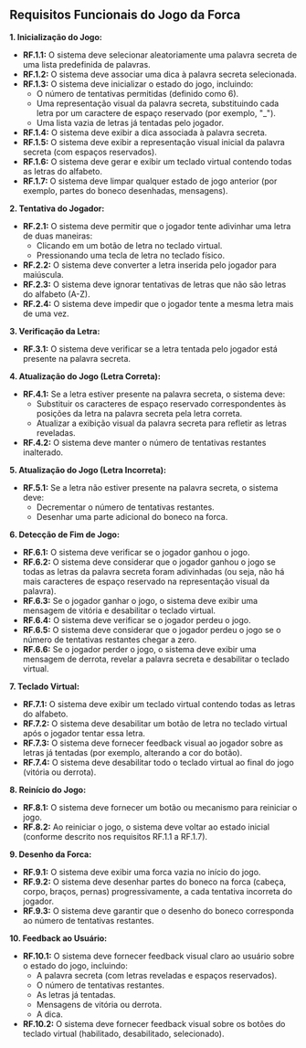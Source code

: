 ## Requisitos Funcionais do Jogo da Forca

**1. Inicialização do Jogo:**

*   **RF.1.1:** O sistema deve selecionar aleatoriamente uma palavra secreta de uma lista predefinida de palavras.
*   **RF.1.2:** O sistema deve associar uma dica à palavra secreta selecionada.
*   **RF.1.3:** O sistema deve inicializar o estado do jogo, incluindo:
    *   O número de tentativas permitidas (definido como 6).
    *   Uma representação visual da palavra secreta, substituindo cada letra por um caractere de espaço reservado (por exemplo, "\_").
    *   Uma lista vazia de letras já tentadas pelo jogador.
*   **RF.1.4:** O sistema deve exibir a dica associada à palavra secreta.
*   **RF.1.5:** O sistema deve exibir a representação visual inicial da palavra secreta (com espaços reservados).
*   **RF.1.6:** O sistema deve gerar e exibir um teclado virtual contendo todas as letras do alfabeto.
*   **RF.1.7:** O sistema deve limpar qualquer estado de jogo anterior (por exemplo, partes do boneco desenhadas, mensagens).

**2. Tentativa do Jogador:**

*   **RF.2.1:** O sistema deve permitir que o jogador tente adivinhar uma letra de duas maneiras:
    *   Clicando em um botão de letra no teclado virtual.
    *   Pressionando uma tecla de letra no teclado físico.
*   **RF.2.2:** O sistema deve converter a letra inserida pelo jogador para maiúscula.
*   **RF.2.3:** O sistema deve ignorar tentativas de letras que não são letras do alfabeto (A-Z).
*   **RF.2.4:** O sistema deve impedir que o jogador tente a mesma letra mais de uma vez.

**3. Verificação da Letra:**

*   **RF.3.1:** O sistema deve verificar se a letra tentada pelo jogador está presente na palavra secreta.

**4. Atualização do Jogo (Letra Correta):**

*   **RF.4.1:** Se a letra estiver presente na palavra secreta, o sistema deve:
    *   Substituir os caracteres de espaço reservado correspondentes às posições da letra na palavra secreta pela letra correta.
    *   Atualizar a exibição visual da palavra secreta para refletir as letras reveladas.
*   **RF.4.2:** O sistema deve manter o número de tentativas restantes inalterado.

**5. Atualização do Jogo (Letra Incorreta):**

*   **RF.5.1:** Se a letra não estiver presente na palavra secreta, o sistema deve:
    *   Decrementar o número de tentativas restantes.
    *   Desenhar uma parte adicional do boneco na forca.

**6. Detecção de Fim de Jogo:**

*   **RF.6.1:** O sistema deve verificar se o jogador ganhou o jogo.
*   **RF.6.2:** O sistema deve considerar que o jogador ganhou o jogo se todas as letras da palavra secreta foram adivinhadas (ou seja, não há mais caracteres de espaço reservado na representação visual da palavra).
*   **RF.6.3:** Se o jogador ganhar o jogo, o sistema deve exibir uma mensagem de vitória e desabilitar o teclado virtual.
*   **RF.6.4:** O sistema deve verificar se o jogador perdeu o jogo.
*   **RF.6.5:** O sistema deve considerar que o jogador perdeu o jogo se o número de tentativas restantes chegar a zero.
*   **RF.6.6:** Se o jogador perder o jogo, o sistema deve exibir uma mensagem de derrota, revelar a palavra secreta e desabilitar o teclado virtual.

**7. Teclado Virtual:**

*   **RF.7.1:** O sistema deve exibir um teclado virtual contendo todas as letras do alfabeto.
*   **RF.7.2:** O sistema deve desabilitar um botão de letra no teclado virtual após o jogador tentar essa letra.
*   **RF.7.3:** O sistema deve fornecer feedback visual ao jogador sobre as letras já tentadas (por exemplo, alterando a cor do botão).
*   **RF.7.4:** O sistema deve desabilitar todo o teclado virtual ao final do jogo (vitória ou derrota).

**8. Reinício do Jogo:**

*   **RF.8.1:** O sistema deve fornecer um botão ou mecanismo para reiniciar o jogo.
*   **RF.8.2:** Ao reiniciar o jogo, o sistema deve voltar ao estado inicial (conforme descrito nos requisitos RF.1.1 a RF.1.7).

**9. Desenho da Forca:**

*   **RF.9.1:** O sistema deve exibir uma forca vazia no início do jogo.
*   **RF.9.2:** O sistema deve desenhar partes do boneco na forca (cabeça, corpo, braços, pernas) progressivamente, a cada tentativa incorreta do jogador.
*   **RF.9.3:** O sistema deve garantir que o desenho do boneco corresponda ao número de tentativas restantes.

**10. Feedback ao Usuário:**

*   **RF.10.1:** O sistema deve fornecer feedback visual claro ao usuário sobre o estado do jogo, incluindo:
    *   A palavra secreta (com letras reveladas e espaços reservados).
    *   O número de tentativas restantes.
    *   As letras já tentadas.
    *   Mensagens de vitória ou derrota.
    *   A dica.
*   **RF.10.2:** O sistema deve fornecer feedback visual sobre os botões do teclado virtual (habilitado, desabilitado, selecionado).